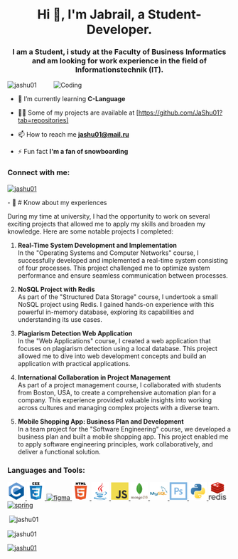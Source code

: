 <h1 align="center">Hi 👋, I'm Jabrail, a Student-Developer. </h1>
<h3 align="center">I am a Student, i study at the Faculty of Business Informatics and am looking for work experience in the field of Informationstechnik (IT).</h3>
<img align="right" alt="Coding" width="400" src="https://cdn.dribbble.com/users/1162077/screenshots/3848914/programmer.gif">
<p align="left"> <img src="https://komarev.com/ghpvc/?username=jashu01&label=Profile%20views&color=0e75b6&style=flat" alt="jashu01" /> </p>



- 🌱 I’m currently learning **C-Language**

- 👨‍💻 Some of my projects are available at [https://github.com/JaShu01?tab=repositories]

- 📫 How to reach me **jashu01@mail.ru**

- ⚡ Fun fact **I'm a fan of snowboarding**

<h3 align="left">Connect with me:</h3>
<p align="left">
<a href="https://instagram.com/jashu01" target="blank"><img align="center" src="https://raw.githubusercontent.com/rahuldkjain/github-profile-readme-generator/master/src/images/icons/Social/instagram.svg" alt="jashu01" height="30" width="40" /></a>
</p>
- 📄 # Know about my experiences

During my time at university, I had the opportunity to work on several exciting projects that allowed me to apply my skills and broaden my knowledge. Here are some notable projects I completed:

1. **Real-Time System Development and Implementation**  
   In the "Operating Systems and Computer Networks" course, I successfully developed and implemented a real-time system consisting of four processes. This project challenged me to optimize system performance and ensure seamless communication between processes.

2. **NoSQL Project with Redis**  
   As part of the "Structured Data Storage" course, I undertook a small NoSQL project using Redis. I gained hands-on experience with this powerful in-memory database, exploring its capabilities and understanding its use cases.

3. **Plagiarism Detection Web Application**  
   In the "Web Applications" course, I created a web application that focuses on plagiarism detection using a local database. This project allowed me to dive into web development concepts and build an application with practical applications.

4. **International Collaboration in Project Management**  
   As part of a project management course, I collaborated with students from Boston, USA, to create a comprehensive automation plan for a company. This experience provided valuable insights into working across cultures and managing complex projects with a diverse team.

5. **Mobile Shopping App: Business Plan and Development**  
   In a team project for the "Software Engineering" course, we developed a business plan and built a mobile shopping app. This project enabled me to apply software engineering principles, work collaboratively, and deliver a functional solution.


<h3 align="left">Languages and Tools:</h3>
<p align="left"> <a href="https://www.cprogramming.com/" target="_blank" rel="noreferrer"> <img src="https://raw.githubusercontent.com/devicons/devicon/master/icons/c/c-original.svg" alt="c" width="40" height="40"/> </a> <a href="https://www.w3schools.com/css/" target="_blank" rel="noreferrer"> <img src="https://raw.githubusercontent.com/devicons/devicon/master/icons/css3/css3-original-wordmark.svg" alt="css3" width="40" height="40"/> </a> <a href="https://www.figma.com/" target="_blank" rel="noreferrer"> <img src="https://www.vectorlogo.zone/logos/figma/figma-icon.svg" alt="figma" width="40" height="40"/> </a> <a href="https://www.w3.org/html/" target="_blank" rel="noreferrer"> <img src="https://raw.githubusercontent.com/devicons/devicon/master/icons/html5/html5-original-wordmark.svg" alt="html5" width="40" height="40"/> </a> <a href="https://www.java.com" target="_blank" rel="noreferrer"> <img src="https://raw.githubusercontent.com/devicons/devicon/master/icons/java/java-original.svg" alt="java" width="40" height="40"/> </a> <a href="https://developer.mozilla.org/en-US/docs/Web/JavaScript" target="_blank" rel="noreferrer"> <img src="https://raw.githubusercontent.com/devicons/devicon/master/icons/javascript/javascript-original.svg" alt="javascript" width="40" height="40"/> </a> <a href="https://www.mongodb.com/" target="_blank" rel="noreferrer"> <img src="https://raw.githubusercontent.com/devicons/devicon/master/icons/mongodb/mongodb-original-wordmark.svg" alt="mongodb" width="40" height="40"/> </a> <a href="https://www.mysql.com/" target="_blank" rel="noreferrer"> <img src="https://raw.githubusercontent.com/devicons/devicon/master/icons/mysql/mysql-original-wordmark.svg" alt="mysql" width="40" height="40"/> </a> <a href="https://www.photoshop.com/en" target="_blank" rel="noreferrer"> <img src="https://raw.githubusercontent.com/devicons/devicon/master/icons/photoshop/photoshop-line.svg" alt="photoshop" width="40" height="40"/> </a> <a href="https://www.python.org" target="_blank" rel="noreferrer"> <img src="https://raw.githubusercontent.com/devicons/devicon/master/icons/python/python-original.svg" alt="python" width="40" height="40"/> </a> <a href="https://redis.io" target="_blank" rel="noreferrer"> <img src="https://raw.githubusercontent.com/devicons/devicon/master/icons/redis/redis-original-wordmark.svg" alt="redis" width="40" height="40"/> </a> <a href="https://spring.io/" target="_blank" rel="noreferrer"> <img src="https://www.vectorlogo.zone/logos/springio/springio-icon.svg" alt="spring" width="40" height="40"/> </a> </p>



<p>&nbsp;<img align="center" src="https://github-readme-stats.vercel.app/api?username=jashu01&show_icons=true&locale=en" alt="jashu01" /></p>

<p><img align="center" src="https://github-readme-streak-stats.herokuapp.com/?user=jashu01&" alt="jashu01" /></p>
<p align="left"> <a href="https://github.com/ryo-ma/github-profile-trophy"><img src="https://github-profile-trophy.vercel.app/?username=jashu01" alt="jashu01" /></a> </p>

